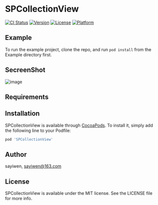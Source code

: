 # SPCollectionView

[![CI Status](https://img.shields.io/travis/sayiwen/SPCollectionView.svg?style=flat)](https://travis-ci.org/sayiwen/SPCollectionView)
[![Version](https://img.shields.io/cocoapods/v/SPCollectionView.svg?style=flat)](https://cocoapods.org/pods/SPCollectionView)
[![License](https://img.shields.io/cocoapods/l/SPCollectionView.svg?style=flat)](https://cocoapods.org/pods/SPCollectionView)
[![Platform](https://img.shields.io/cocoapods/p/SPCollectionView.svg?style=flat)](https://cocoapods.org/pods/SPCollectionView)

## Example

To run the example project, clone the repo, and run `pod install` from the Example directory first.

## SecreenShot

![image](main.png)

## Requirements

## Installation

SPCollectionView is available through [CocoaPods](https://cocoapods.org). To install
it, simply add the following line to your Podfile:

```ruby
pod 'SPCollectionView'
```

## Author

sayiwen, sayiwen@163.com

## License

SPCollectionView is available under the MIT license. See the LICENSE file for more info.
